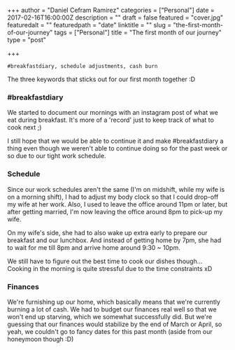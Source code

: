 +++
author = "Daniel Cefram Ramirez"
categories = ["Personal"]
date = 2017-02-16T16:00:00Z
description = ""
draft = false
featured = "cover.jpg"
featuredalt = ""
featuredpath = "date"
linktitle = ""
slug = "the-first-month-of-our-journey"
tags = ["Personal"]
title = "The first month of our journey"
type = "post"

+++

`#breakfastdiary, schedule adjustments, cash burn`

The three keywords that sticks out for our first month together :D

### \#breakfastdiary

We started to document our mornings with an instagram post of what we eat during breakfast. It's more of a 'record' just to keep track of what to cook next ;)

I still hope that we would be able to continue it and make #breakfastdiary a thing even though we weren't able to continue doing so for the past week or so due to our tight work schedule.

### Schedule

Since our work schedules aren't the same (I'm on midshift, while my wife is on a morning shift), I had to adjust my body clock so that I could drop-off my wife at her work. Also, I used to leave the office around 11pm or later, but after getting married, I'm now leaving the office around 8pm to pick-up my wife.

On my wife's side, she had to also wake up extra early to prepare our breakfast and our lunchbox. And instead of getting home by 7pm, she had to wait for me till 8pm and arrive home around 9:30 ~ 10pm.

We still have to figure out the best time to cook our dishes though... Cooking in the morning is quite stressful due to the time constraints xD

### Finances

We're furnishing up our home, which basically means that we're currently burning a lot of cash. We had to budget our finances real well so that we won't end up starving, which we somewhat successfully did. But we're guessing that our finances would stabilize by the end of March or April, so yeah, we couldn't go to fancy dates for this past month (aside from our honeymoon though :D)